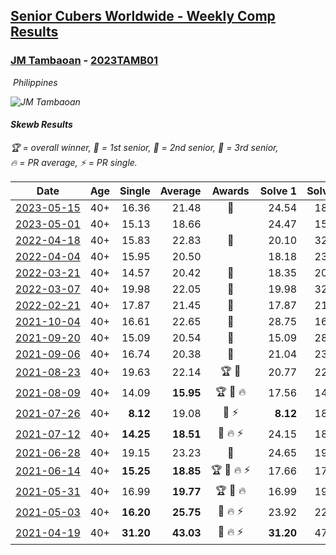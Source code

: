 <style>table {white-space: nowrap;}</style>
<link rel="stylesheet" type="text/css" href="/scw-comp/css/flags.css" />

## [Senior Cubers Worldwide - Weekly Comp Results](/scw-comp/results/)
### [JM Tambaoan](README.md) - [2023TAMB01](https://www.worldcubeassociation.org/persons/2023TAMB01?event=skewb)

<i class="flag flag-PH" />&nbsp;Philippines

![JM Tambaoan](1681359750.png)

#### Skewb Results

<span style="white-space: nowrap;">🏆 = overall winner</span>, <span style="white-space: nowrap;">🥇 = 1st senior</span>, <span style="white-space: nowrap;">🥈 = 2nd senior</span>, <span style="white-space: nowrap;">🥉 = 3rd senior</span>, <span style="white-space: nowrap;">🔥 = PR average</span>, <span style="white-space: nowrap;">⚡ = PR single</span>.

| Date | Age | Single | Average | Awards | Solve 1 | Solve 2 | Solve 3 | Solve 4 | Solve 5 | Video |
| :--: | :--: | --: | --: | :--: | --: | --: | --: | --: | --: | :-- |
| [2023-05-15](../../results/2023-05-15/skewb.md) | 40+ | 16.36 | 21.48 | 🥈 | 24.54 | 18.80 | 21.11 | 16.36 | 27.56 | [Desktop](https://www.facebook.com/events/128088546941599/permalink/135681639515623) / [Mobile](https://m.facebook.com/events/128088546941599?view=permalink&id=135681639515623) |
| [2023-05-01](../../results/2023-05-01/skewb.md) | 40+ | 15.13 | 18.66 |  | 24.47 | 15.13 | 15.27 | 21.59 | 19.12 | [Desktop](https://www.facebook.com/events/1407988503335303/permalink/1412853516182135) / [Mobile](https://m.facebook.com/events/1407988503335303?view=permalink&id=1412853516182135) |
| [2022-04-18](../../results/2022-04-18/skewb.md) | 40+ | 15.83 | 22.83 | 🥉 | 20.10 | 32.32 | 24.00 | 24.40 | 15.83 | [Desktop](https://www.facebook.com/events/566110581332467/permalink/573215170622008) / [Mobile](https://m.facebook.com/events/566110581332467?view=permalink&id=573215170622008) |
| [2022-04-04](../../results/2022-04-04/skewb.md) | 40+ | 15.95 | 20.50 |  | 18.18 | 23.93 | 15.95 | 22.60 | 20.71 | [Desktop](https://www.facebook.com/events/1171138513621623/permalink/1174213976647410) / [Mobile](https://m.facebook.com/events/1171138513621623?view=permalink&id=1174213976647410) |
| [2022-03-21](../../results/2022-03-21/skewb.md) | 40+ | 14.57 | 20.42 | 🥈 | 18.35 | 20.15 | 22.76 | 25.76 | 14.57 | [Desktop](https://www.facebook.com/events/525463282272711/permalink/532702298215476) / [Mobile](https://m.facebook.com/events/525463282272711?view=permalink&id=532702298215476) |
| [2022-03-07](../../results/2022-03-07/skewb.md) | 40+ | 19.98 | 22.05 | 🥈 | 19.98 | 32.88 | 23.46 | 21.96 | 20.74 | [Desktop](https://www.facebook.com/events/492851219083428/permalink/498110298557520) / [Mobile](https://m.facebook.com/events/492851219083428?view=permalink&id=498110298557520) |
| [2022-02-21](../../results/2022-02-21/skewb.md) | 40+ | 17.87 | 21.45 | 🥉 | 17.87 | 21.03 | 23.67 | 26.91 | 19.64 | [Desktop](https://www.facebook.com/events/283377510532834/permalink/286452253558693) / [Mobile](https://m.facebook.com/events/283377510532834?view=permalink&id=286452253558693) |
| [2021-10-04](../../results/2021-10-04/skewb.md) | 40+ | 16.61 | 22.65 | 🥉 | 28.75 | 16.61 | 29.98 | 18.65 | 20.55 | [Desktop](https://www.facebook.com/events/1205858816603137/permalink/1214797052375980) / [Mobile](https://m.facebook.com/events/1205858816603137?view=permalink&id=1214797052375980) |
| [2021-09-20](../../results/2021-09-20/skewb.md) | 40+ | 15.09 | 20.54 | 🥈 | 15.09 | 28.72 | 22.37 | 16.64 | 22.60 | [Desktop](https://www.facebook.com/events/374286267681717/permalink/383599566750387) / [Mobile](https://m.facebook.com/events/374286267681717?view=permalink&id=383599566750387) |
| [2021-09-06](../../results/2021-09-06/skewb.md) | 40+ | 16.74 | 20.38 | 🥈 | 21.04 | 23.42 | 19.34 | 16.74 | 20.75 | [Desktop](https://www.facebook.com/events/369922348122346/permalink/379190007195580) / [Mobile](https://m.facebook.com/events/369922348122346?view=permalink&id=379190007195580) |
| [2021-08-23](../../results/2021-08-23/skewb.md) | 40+ | 19.63 | 22.14 | 🏆 🥇 | 20.77 | 22.68 | 25.08 | 19.63 | 22.97 | [Desktop](https://www.facebook.com/events/540950593849891/permalink/549914252953525) / [Mobile](https://m.facebook.com/events/540950593849891?view=permalink&id=549914252953525) |
| [2021-08-09](../../results/2021-08-09/skewb.md) | 40+ | 14.09 | **15.95** | 🏆 🥇 🔥 | 17.56 | 14.09 | 14.66 | 18.33 | 15.64 | [Desktop](https://www.facebook.com/events/342027504219422/permalink/350830740005765) / [Mobile](https://m.facebook.com/events/342027504219422?view=permalink&id=350830740005765) |
| [2021-07-26](../../results/2021-07-26/skewb.md) | 40+ | **8.12** | 19.08 | 🥈 ⚡ | **8.12** | 18.29 | 17.32 | 21.63 | 30.21 | [Desktop](https://www.facebook.com/events/5895704557137692/permalink/5959936100714537) / [Mobile](https://m.facebook.com/events/5895704557137692?view=permalink&id=5959936100714537) |
| [2021-07-12](../../results/2021-07-12/skewb.md) | 40+ | **14.25** | **18.51** | 🥈 🔥 ⚡ | 24.15 | 18.24 | 20.44 | 16.85 | **14.25** | [Desktop](https://www.facebook.com/events/853178815336395/permalink/861036744550602) / [Mobile](https://m.facebook.com/events/853178815336395?view=permalink&id=861036744550602) |
| [2021-06-28](../../results/2021-06-28/skewb.md) | 40+ | 19.15 | 23.23 | 🥈 | 24.65 | 19.58 | 25.46 | 33.42 | 19.15 | [Desktop](https://www.facebook.com/events/2032757193542617/permalink/2043529662465370) / [Mobile](https://m.facebook.com/events/2032757193542617?view=permalink&id=2043529662465370) |
| [2021-06-14](../../results/2021-06-14/skewb.md) | 40+ | **15.25** | **18.85** | 🏆 🥇 🔥 ⚡ | 17.66 | 17.37 | **15.25** | 21.53 | 32.20 | [Desktop](https://www.facebook.com/events/154757253369245/permalink/162971605881143) / [Mobile](https://m.facebook.com/events/154757253369245?view=permalink&id=162971605881143) |
| [2021-05-31](../../results/2021-05-31/skewb.md) | 40+ | 16.99 | **19.77** | 🏆 🥇 🔥 | 16.99 | 19.91 | 22.14 | 19.84 | 19.56 | [Desktop](https://www.facebook.com/events/4232725036784843/permalink/4268563863200960) / [Mobile](https://m.facebook.com/events/4232725036784843?view=permalink&id=4268563863200960) |
| [2021-05-03](../../results/2021-05-03/skewb.md) | 40+ | **16.20** | **25.75** | 🥈 🔥 ⚡ | 23.92 | 22.76 | **16.20** | 30.57 | 30.62 | [Desktop](https://www.facebook.com/events/1091923434665777/permalink/1097154070809380) / [Mobile](https://m.facebook.com/events/1091923434665777?view=permalink&id=1097154070809380) |
| [2021-04-19](../../results/2021-04-19/skewb.md) | 40+ | **31.20** | **43.03** | 🥇 🔥 ⚡ | **31.20** | 47.53 | 31.72 | DNF | 49.83 | [Desktop](https://www.facebook.com/events/455121419077355/permalink/460118818577615) / [Mobile](https://m.facebook.com/events/455121419077355?view=permalink&id=460118818577615) |


<!-- Global site tag (gtag.js) - Google Analytics -->
<script async src="https://www.googletagmanager.com/gtag/js?id=UA-86348435-3"></script>
<script>window.dataLayer = window.dataLayer || []; function gtag() {dataLayer.push(arguments);} gtag('js', new Date()); gtag('config', 'UA-86348435-3');</script>
